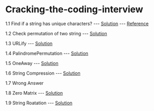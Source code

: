 # Cracking-the-coding-interview

1.1 Find if a string has unique characters? --- [Solution](https://gist.github.com/karan919/ecfbbea097aeb73840a28f6aeed92ef2) --- [Reference](https://www.freecodecamp.org/news/javascript-hash-table-associative-array-hashing-in-js/#:~:text=You%20can%20implement%20a%20Hash,value%20pairs%20from%20the%20table)

1.2 Check permutation of two string --- [Solution](https://gist.github.com/karan919/6783e41950ecf7d0d44b6c9973d6dcc7)

1.3 URLify --- [Solution](https://gist.github.com/karan919/b32eada086c615a9413c9ab682b84f54)

1.4 PalindromePermutation --- [Solution](https://gist.github.com/karan919/3b0cac360e2666ec74a61c39c39bd2bb)

1.5 OneAway --- [Solution](https://gist.github.com/karan919/66a9d6c008b830e9725f1c00b3b233e2)

1.6 String Compression --- [Solution](https://gist.github.com/karan919/c94a74407598d54983793c217639e853)

1.7 Wrong Answer

1.8 Zero Matrix --- [Solution](https://gist.github.com/karan919/a58ce9f0998ba5c35e60b07da1f26786)

1.9 String Roatation --- [Solution](https://gist.github.com/karan919/3d08a31abea7671a8de16bc366addff9)
